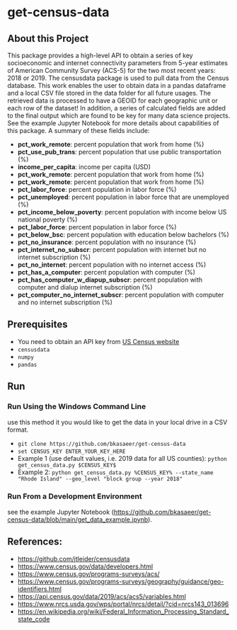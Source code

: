 # get-census-data
## About this Project

This package provides a high-level API to obtain a series of key socioeconomic and 
internet connectivity parameters from 5-year estimates of American Community Survey 
(ACS-5) for the two most recent years: 2018 or 2019. The censusdata package is used 
to pull data from the Census database. This work enables the user to obtain data in a pandas dataframe
and a local CSV file stored in the data folder for all future usages. The retrieved data is 
processed to have a GEOID for each geographic unit or each row of the dataset! In addition, 
a series of calculated fields are added to the final output which are found to be key for many 
data science projects. See the example Jupyter Notebook for more details about capabilities of 
this package. A summary of these fields include: 

* **pct_work_remote**: percent population that work from home (%)
* **pct_use_pub_trans**: percent population that use public transportation (%)
* **income_per_capita**: income per capita (USD)
* **pct_work_remote**: percent population that work from home (%)
* **pct_work_remote**: percent population that work from home (%)
* **pct_labor_force**: percent population in labor force (%)
* **pct_unemployed**: percent population in labor force that are unemployed (%)
* **pct_income_below_poverty**: percent population with income below US national poverty (%)
* **pct_labor_force**: percent population in labor force (%)
* **pct_below_bsc**: percent population with education below bachelors (%)
* **pct_no_insurance**: percent population with no insurance (%)
* **pct_internet_no_subscr**: percent population with internet but no internet subscription (%)
* **pct_no_internet**: percent population with no internet access (%)
* **pct_has_a_computer**: percent population with computer (%)
* **pct_has_computer_w_diapup_subscr**: percent population with computer and dialup internet subscription (%)
* **pct_computer_no_internet_subscr**: percent population with computer and no internet subscription (%)

## Prerequisites
* You need to obtain an API key from [US Census website](https://api.census.gov/data/key_signup.html) 
* `censusdata`
* `numpy`
* `pandas`

## Run
### Run Using the Windows Command Line
use this method it you would like to get the data in your local drive in a CSV format.
* `git clone https://github.com/bkasaeer/get-census-data`
* `set CENSUS_KEY ENTER_YOUR_KEY_HERE`
* Example 1 (use default values, i.e. 2019 data for all US counties): `python get_census_data.py $CENSUS_KEY$`
* Example 2: `python get_census_data.py %CENSUS_KEY% --state_name "Rhode Island" --geo_level "block group --year 2018"` 
### Run From a Development Environment
see the example Jupyter Notebook (https://github.com/bkasaeer/get-census-data/blob/main/get_data_example.ipynb).

## References: 
* https://github.com/jtleider/censusdata
* https://www.census.gov/data/developers.html
* https://www.census.gov/programs-surveys/acs/
* https://www.census.gov/programs-surveys/geography/guidance/geo-identifiers.html
* https://api.census.gov/data/2019/acs/acs5/variables.html
* https://www.nrcs.usda.gov/wps/portal/nrcs/detail/?cid=nrcs143_013696
* https://en.wikipedia.org/wiki/Federal_Information_Processing_Standard_state_code
